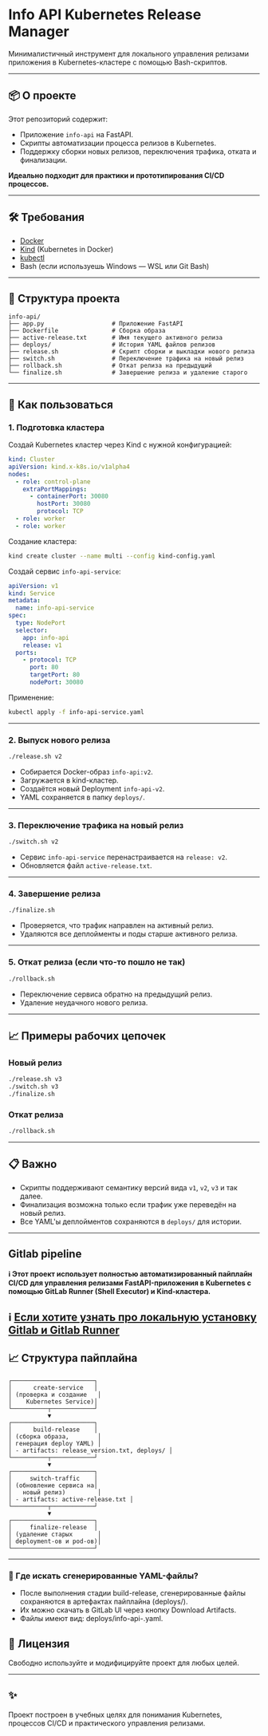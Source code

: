 # Info API Kubernetes Release Manager

Минималистичный инструмент для локального управления релизами приложения в Kubernetes-кластере с помощью Bash-скриптов.

---

## 📦 О проекте

Этот репозиторий содержит:

- Приложение `info-api` на FastAPI.
- Скрипты автоматизации процесса релизов в Kubernetes.
- Поддержку сборки новых релизов, переключения трафика, отката и финализации.

**Идеально подходит для практики и прототипирования CI/CD процессов.**

---

## 🛠 Требования

- [Docker](https://www.docker.com/)
- [Kind](https://kind.sigs.k8s.io/) (Kubernetes in Docker)
- [kubectl](https://kubernetes.io/docs/tasks/tools/)
- Bash (если используешь Windows — WSL или Git Bash)

---

## 🧩 Структура проекта

```plaintext
info-api/
├── app.py                   # Приложение FastAPI
├── Dockerfile               # Сборка образа
├── active-release.txt       # Имя текущего активного релиза
├── deploys/                 # История YAML файлов релизов
├── release.sh               # Скрипт сборки и выкладки нового релиза
├── switch.sh                # Переключение трафика на новый релиз
├── rollback.sh              # Откат релиза на предыдущий
└── finalize.sh              # Завершение релиза и удаление старого
```

---

## 🚀 Как пользоваться

### 1. Подготовка кластера

Создай Kubernetes кластер через Kind с нужной конфигурацией:

```yaml
kind: Cluster
apiVersion: kind.x-k8s.io/v1alpha4
nodes:
  - role: control-plane
    extraPortMappings:
      - containerPort: 30080
        hostPort: 30080
        protocol: TCP
  - role: worker
  - role: worker
```

Создание кластера:

```bash
kind create cluster --name multi --config kind-config.yaml
```

Создай сервис `info-api-service`:

```yaml
apiVersion: v1
kind: Service
metadata:
  name: info-api-service
spec:
  type: NodePort
  selector:
    app: info-api
    release: v1
  ports:
    - protocol: TCP
      port: 80
      targetPort: 80
      nodePort: 30080
```

Применение:

```bash
kubectl apply -f info-api-service.yaml
```

---

### 2. Выпуск нового релиза

```bash
./release.sh v2
```

- Собирается Docker-образ `info-api:v2`.
- Загружается в kind-кластер.
- Создаётся новый Deployment `info-api-v2`.
- YAML сохраняется в папку `deploys/`.

---

### 3. Переключение трафика на новый релиз

```bash
./switch.sh v2
```

- Сервис `info-api-service` перенастраивается на `release: v2`.
- Обновляется файл `active-release.txt`.

---

### 4. Завершение релиза

```bash
./finalize.sh
```

- Проверяется, что трафик направлен на активный релиз.
- Удаляются все деплойменты и поды старше активного релиза.

---

### 5. Откат релиза (если что-то пошло не так)

```bash
./rollback.sh
```

- Переключение сервиса обратно на предыдущий релиз.
- Удаление неудачного нового релиза.

---

## 📈 Примеры рабочих цепочек

### Новый релиз

```bash
./release.sh v3
./switch.sh v3
./finalize.sh
```

### Откат релиза

```bash
./rollback.sh
```

---

## 📋 Важно

- Скрипты поддерживают семантику версий вида `v1`, `v2`, `v3` и так далее.
- Финализация возможна только если трафик уже переведён на новый релиз.
- Все YAML'ы деплойментов сохраняются в `deploys/` для истории.

---

## Gitlab pipeline

**ℹ️ Этот проект использует полностью автоматизированный пайплайн CI/CD для управления релизами FastAPI-приложения в Kubernetes с помощью GitLab Runner (Shell Executor) и Kind-кластера.**

**ℹ️ [Если хотите узнать про локальную установку Gitlab и Gitlab Runner](https://github.com/Sharko-21/local-gitlab-installation)**
---

## 📈 Структура пайплайна

```text
┌───────────────────────┐
│      create-service   │
│ (проверка и создание   │
│    Kubernetes Service)│
└──────────┬────────────┘
           ▼
┌───────────────────────┐
│      build-release    │
│ (сборка образа,        │
│ генерация deploy YAML) │
│ - artifacts: release_version.txt, deploys/ │
└──────────┬────────────┘
           ▼
┌───────────────────────┐
│     switch-traffic    │
│ (обновление сервиса на│
│   новый релиз)         │
│ - artifacts: active-release.txt │
└──────────┬────────────┘
           ▼
┌───────────────────────┐
│     finalize-release  │
│ (удаление старых       │
│ deployment-ов и pod-ов)│
└───────────────────────┘
```
---

### 📂 Где искать сгенерированные YAML-файлы?

- После выполнения стадии build-release, сгенерированные файлы сохраняются в артефактах пайплайна (deploys/).
- Их можно скачать в GitLab UI через кнопку Download Artifacts.
- Файлы имеют вид: deploys/info-api-<release>.yaml.

## 📜 Лицензия

Свободно используйте и модифицируйте проект для любых целей.

---

## ✨

Проект построен в учебных целях для понимания Kubernetes, процессов CI/CD и практического управления релизами.
